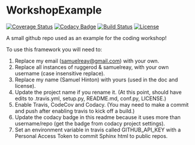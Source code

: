# WorkshopExample

[![Coverage Status](https://codecov.io/gh/ruggerod/WorkshopExample/branch/master/graph/badge.svg)](https://codecov.io/gh/ruggerod/WorkshopExample)
[![Codacy Badge](https://api.codacy.com/project/badge/Grade/ea7ca374a79c4321952715a228a454f0)](https://www.codacy.com/app/samuelreay/WorkshopExample?utm_source=github.com&amp;utm_medium=referral&amp;utm_content=ruggerod/WorkshopExample&amp;utm_campaign=Badge_Grade)
[![Build Status](https://img.shields.io/travis/ruggerod/WorkshopExample.svg)](https://travis-ci.org/ruggerod/WorkshopExample)
[![License](http://img.shields.io/badge/license-MIT-blue.svg?style=flat)](https://github.com/ruggerod/blob/master/LICENSE)

A small github repo used as an example for the coding workshop!

To use this framework you will need to:

1. Replace my email (samuelreay@gmail.com) with your own.
2. Replace all instances of ruggerod & samuelreay, with your own username (case insensitive replace).
3. Replace my name (Samuel Hinton) with yours (used in the doc and license).
3. Update the project name if you rename it. (At this point, should have edits to .travis.yml, setup.py, README.md, conf.py, LICENSE.)
4. Enable Travis, CodeCov and Codacy. (You may need to make a commit and push after enabling travis to kick off a build.)
5. Update the codacy badge in this readme because it uses more than username/repo (get the badge from codacy project settings).
6. Set an environment variable in travis called GITHUB_API_KEY with a Personal Access Token to commit Sphinx html to public repos.